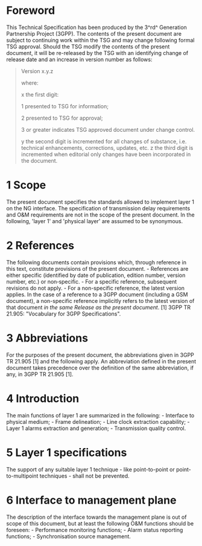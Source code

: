 # Foreword
This Technical Specification has been produced by the 3^rd^ Generation
Partnership Project (3GPP).
The contents of the present document are subject to continuing work within the
TSG and may change following formal TSG approval. Should the TSG modify the
contents of the present document, it will be re-released by the TSG with an
identifying change of release date and an increase in version number as
follows:
> Version x.y.z
>
> where:
>
> x the first digit:
>
> 1 presented to TSG for information;
>
> 2 presented to TSG for approval;
>
> 3 or greater indicates TSG approved document under change control.
>
> y the second digit is incremented for all changes of substance, i.e.
> technical enhancements, corrections, updates, etc.
z the third digit is incremented when editorial only changes have been
incorporated in the document.
# 1 Scope
The present document specifies the standards allowed to implement layer 1 on
the NG interface.
The specification of transmission delay requirements and O&M requirements are
not in the scope of the present document.
In the following, \'layer 1\' and \'physical layer\' are assumed to be
synonymous.
# 2 References
The following documents contain provisions which, through reference in this
text, constitute provisions of the present document.
\- References are either specific (identified by date of publication, edition
number, version number, etc.) or non‑specific.
\- For a specific reference, subsequent revisions do not apply.
\- For a non-specific reference, the latest version applies. In the case of a
reference to a 3GPP document (including a GSM document), a non-specific
reference implicitly refers to the latest version of that document _in the
same Release as the present document_.
[1] 3GPP TR 21.905: \"Vocabulary for 3GPP Specifications\".
# 3 Abbreviations
For the purposes of the present document, the abbreviations given in 3GPP TR
21.905 [1] and the following apply. An abbreviation defined in the present
document takes precedence over the definition of the same abbreviation, if
any, in 3GPP TR 21.905 [1].
# 4 Introduction
The main functions of layer 1 are summarized in the following:
\- Interface to physical medium;
\- Frame delineation;
\- Line clock extraction capability;
\- Layer 1 alarms extraction and generation;
\- Transmission quality control.
# 5 Layer 1 specifications
The support of any suitable layer 1 technique - like point-to-point or point-
to-multipoint techniques - shall not be prevented.
# 6 Interface to management plane
The description of the interface towards the management plane is out of scope
of this document, but at least the following O&M functions should be foreseen:
\- Performance monitoring functions;
\- Alarm status reporting functions;
\- Synchronisation source management.
#